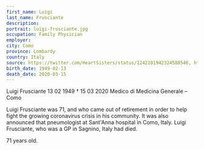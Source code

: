 ```yaml
---
first_name: Luigi
last_name: Frusciante
description: 
portrait: luigi-frusciante.jpg
occupation: Family Physician
employer: 
city: Como
province: Lombardy
country: Italy 
source: https://twitter.com/HeartSisters/status/1242101942324588546, https://www.facebook.com/TheItalianAmericanPage1/posts/1124545627883313, https://portale.fnomceo.it/elenco-dei-medici-caduti-nel-corso-dellepidemia-di-covid-19/
birth_date: 1949-02-13
death_date: 2020-03-15
---
```


Luigi Frusciante 13 02 1949 † 15 03 2020
Medico di Medicina Generale  – Como

Luigi Frusciante was 71, and who came out of retirement in order to help fight the growing coronavirus crisis in his community. It was also announced that pneumologist at Sant'Anna hospital in Como, Italy. Luigi Frusciante, who was a GP in Sagnino, Italy had died.

71 years old.